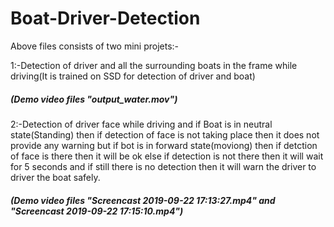 # Boat-Driver-Detection

Above files consists of two mini projets:-

1:-Detection of driver and all the surrounding boats in the frame while driving(It is trained on SSD for detection of driver and boat) 
##### (Demo video files "output_water.mov")

2:-Detection of driver face while driving and if Boat is in neutral state(Standing) then if detection of face is not taking place then it does not provide any warning but if bot is in forward state(moviong) then if detction of face is there then it will be ok else if detection is not there then it will wait for 5 seconds and if still there is no detection then it will warn the driver to driver the boat safely.

##### (Demo video files "Screencast 2019-09-22 17:13:27.mp4" and "Screencast 2019-09-22 17:15:10.mp4")
